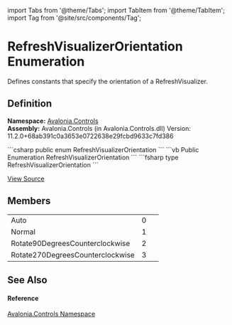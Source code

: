 import Tabs from '@theme/Tabs'; 
import TabItem from '@theme/TabItem'; 
import Tag from '@site/src/components/Tag'; 

# RefreshVisualizerOrientation Enumeration


Defines constants that specify the orientation of a RefreshVisualizer.



## Definition
**Namespace:** <a href="N_Avalonia_Controls">Avalonia.Controls</a>  
**Assembly:** Avalonia.Controls (in Avalonia.Controls.dll) Version: 11.2.0+68ab391c0a3653e0722638e29fcbd9633c7fd386

<Tabs groupId="api-code-preview">
<TabItem value="csharp" label="C#">
```csharp
public enum RefreshVisualizerOrientation
```
</TabItem>
<TabItem value="vb" label="VB">
```vb
Public Enumeration RefreshVisualizerOrientation
```
</TabItem>
<TabItem value="fsharp" label="F#">
```fsharp
type RefreshVisualizerOrientation
```
</TabItem>
</Tabs>



<a href="https://github.com/AvaloniaUI/Avalonia/tree/master/srcAvalonia.Controls/PullToRefresh/RefreshVisualizerOrientation.cs" title="View the source code">View Source</a>



## Members
<table>
<tr>
<td>Auto</td>
<td>0</td>
<td> </td>
</tr>
<tr>
<td>Normal</td>
<td>1</td>
<td> </td>
</tr>
<tr>
<td>Rotate90DegreesCounterclockwise</td>
<td>2</td>
<td> </td>
</tr>
<tr>
<td>Rotate270DegreesCounterclockwise</td>
<td>3</td>
<td> </td>
</tr>
</table>

## See Also


#### Reference
<a href="N_Avalonia_Controls">Avalonia.Controls Namespace</a>  
